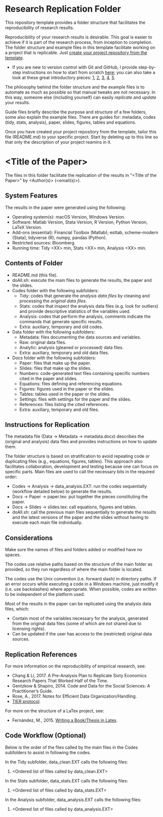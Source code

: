 # Research Replication Folder

This repository template provides a folder structure that facilitates the reproducibility of research results. 

Reproducibility of your research results is desirable. This goal is easier to achieve if it is part of the research process, from inception to completion. The folder structure and example files in this template facilitate working on a project that is replicable. Just [create your project repository from the template](https://docs.github.com/en/repositories/creating-and-managing-repositories/creating-a-repository-from-a-template#creating-a-repository-from-a-template).
- If you are new to version control with Git and GitHub, I provide step-by-step instructions on how to start from scratch [here](https://github.com/pavelsolis/Git-GitHub-Primer); you can also take a look at these great introductory pieces: [1](https://www.frankpinter.com/notes/git-for-economists-presentation.pdf), [2](https://www.sas.upenn.edu/~jesusfv/Chapter_HPC_5_Git.pdf), [3](https://rubygarage.org/blog/most-basic-git-commands-with-examples), [4](https://www.atlassian.com/git/tutorials/comparing-workflows/feature-branch-workflow), [5](https://nvie.com/posts/a-successful-git-branching-model/).

The philosophy behind the folder structure and the example files is to automate as much as possible so that manual tweaks are not necessary. In this way, someone else (including yourself) can easily *replicate* and *update* your results.

Guide files briefly describe the purpose and structure of a few folders, some also explain the example files. There are guides for: metadata, codes (tidy, stats, analysis), paper, slides, figures, tables and equations.

Once you have created your project repository from the template, tailor this file (README.md) to your specific project. Start by deleting up to this line so that only the description of your project reamins in it.


# \<Title of the Paper\>

The files in this folder facilitate the replication of the results in "\<Title of the Paper\>" by \<Author(s)\> (\<email(s)\>).


## System Features
The results in the paper were generated using the following:
- Operating system(s): 	macOS Version, Windows Version.
- Software: 		Matlab Version, Stata Version, R Version, Python Version, LaTeX Version.
- Add-ons (essential): 	Financial Toolbox (Matlab); esttab, scheme-modern (Stata); tidyverse (R); numpy, pandas (Python).
- Restricted sources: 	Bloomberg.
- Running time: 	Tidy \<XX\> min, Stats \<XX\> min, Analysis \<XX\> min.


## Contents of Folder
- README.md (this file).
- doAll.sh: execute the main files to generate the results, the paper and the slides.
- Codes folder with the following subfolders:
	- Tidy: codes that generate the *analysis data files* by cleaning and processing the *original data files*.
	- Stats: codes that inspect the analysis data files (e.g. look for outliers) and provide descriptive statistics of the variables used.
	- Analysis: codes that perform the analysis, comments indicate the commands that generate specific results.
	- Extra: auxiliary, temporary and old codes.
- Data folder with the following subfolders:
	- Metadata: files documenting the data sources and variables.
	- Raw: original data files.
	- Analytic: analysis (gleaned or processed) data files.
	- Extra: auxiliary, temporary and old data files.
- Docs folder with the following subfolders:
	- Paper: files that make up the paper.
	- Slides: files that make up the slides.
	- Numbers: code-generated text files containing specific numbers cited in the paper and slides.
	- Equations: files defining and referencing equations.
	- Figures: figures used in the paper or the slides.
	- Tables: tables used in the paper or the slides.
	- Settings: files with settings for the paper and the slides.
	- References: files listing the cited references.
	- Extra: auxiliary, temporary and old files.


## Instructions for Replication
The metadata file (Data -> Metadata -> metadata.docx) describes the (original and analysis) data files and provides instructions on how to update them.

The folder structure is based on stratification to avoid repeating code or duplicating files (e.g., equations, figures, tables). This approach also facilitates collaboration, development and testing because one can focus on specific parts. Main files are used to call the necessary bits in the required order:
- Codes -> Analysis -> data_analysis.EXT: run the codes sequentially (workflow detailed below) to generate the results.
- Docs -> Paper -> paper.tex: put together the pieces constituting the paper.
- Docs -> Slides -> slides.tex: call equations, figures and tables.
- doAll.sh: call the previous main files sequentially to generate the results and the latest versions of the paper and the slides without having to execute each main file individually.


## Considerations
Make sure the names of files and folders added or modified have *no* spaces.

The codes use relative paths based on the structure of the main folder as provided, so they run regardless of where the main folder is located.

The codes use the Unix convention (i.e. forward slash) in directory paths. If an error occurs while executing a code in a Windows machine, just modify it (i.e. use backslashes) where appropriate. When possible, codes are written to be independent of the platform used.

Most of the results in the paper can be replicated using the analysis data files, which:
- Contain most of the variables necessary for the analysis, generated from the original data files (some of which are not shared due to licensing rights).
- Can be updated if the user has access to the (restricted) original data sources.


## Replication References
For more information on the reproducibility of empirical research, see:
- Chang & Li, 2017. A Pre-Analysis Plan to Replicate Sixty Economics Research Papers That Worked Half of the Time.
- Gentzkow & Shapiro, 2014. Code and Data for the Social Sciences: A Practitioner’s Guide.
- Rose, A., 2017. Notes for Efficient Data Organization/Handling.
- [TIER protocol](http://www.projecttier.org/tier-protocol/).

For more on the structure of a LaTex project, see:
- Fernández, M., 2015. [Writing a Book/Thesis in Latex](https://youtu.be/Qjp-a2uZWZc?list=PLOxllPK04FfH5HHUlDPPyUGG-VvPWM5xT).


## Code Workflow (Optional)
Below is the order of the files called by the main files in the Codes subfolders to assist in following the codes.

In the Tidy subfolder, data_clean.EXT calls the following files:
1. \<Ordered list of files called by data_clean.EXT\>

In the Stats subfolder, data_stats.EXT calls the following files:
1. \<Ordered list of files called by data_stats.EXT\>

In the Analysis subfolder, data_analysis.EXT calls the following files:
1. \<Ordered list of files called by data_analysis.EXT\>